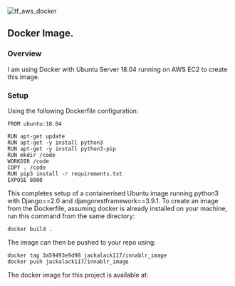 ![tf_aws_docker](https://s3-ap-southeast-2.amazonaws.com/innablr/tf_aws_docker.png)

## Docker Image.

### Overview
I am using Docker with Ubuntu Server 18.04 running on AWS EC2 to create this image.

### Setup

Using the following Dockerfile configuration:

```
FROM ubuntu:18.04

RUN apt-get update
RUN apt-get -y install python3
RUN apt-get -y install python3-pip
RUN mkdir /code
WORKDIR /code
COPY . /code
RUN pip3 install -r requirements.txt
EXPOSE 8000

```

This completes setup of a containerised Ubuntu image running python3 with Django==2.0 and djangorestframework==3.9.1.
To create an image from the Dockerfile, assuming docker is already installed on your machine, run this command from the same directory:

```
docker build .
```

The image can then be pushed to your repo using:

```
docker tag 3a59493e9d98 jackalack117/innablr_image
docker push jackalack117/innablr_image  
```

The docker image for this project is available at:

[](https://cloud.docker.com/repository/docker/jackalack117/innablr_image)

